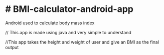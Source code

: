 <h1># BMI-calculator-android-app</h1>
Android used to calculate body mass index


// This app is made using java and very simple to understand

//This app takes the height and weight of user and give an BMI as the final output




